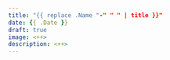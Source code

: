 ```yaml
---
title: "{{ replace .Name "-" " " | title }}"
date: {{ .Date }}
draft: true
image: <++>
description: <++>
---
```


